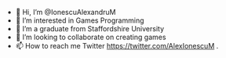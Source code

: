 - 👋 Hi, I’m @IonescuAlexandruM
- 👀 I’m interested in Games Programming
- 🌱 I’m a graduate from Staffordshire University  
- 💞️ I’m looking to collaborate on creating games
- 📫 How to reach me Twitter https://twitter.com/AlexIonescuM .

<!---
IonescuAlexandruM/IonescuAlexandruM is a ✨ special ✨ repository because its `README.md` (this file) appears on your GitHub profile.
You can click the Preview link to take a look at your changes.
--->

